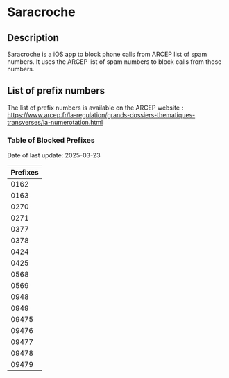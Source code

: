 # Saracroche

## Description

Saracroche is a iOS app to block phone calls from ARCEP list of spam numbers.
It uses the ARCEP list of spam numbers to block calls from those numbers.

## List of prefix numbers

The list of prefix numbers is available on the ARCEP website : https://www.arcep.fr/la-regulation/grands-dossiers-thematiques-transverses/la-numerotation.html

### Table of Blocked Prefixes

Date of last update: 2025-03-23

| Prefixes |
|----------|
| 0162     |
| 0163     |
| 0270     |
| 0271     |
| 0377     |
| 0378     |
| 0424     |
| 0425     |
| 0568     |
| 0569     |
| 0948     |
| 0949     |
| 09475    |
| 09476    |
| 09477    |
| 09478    |
| 09479    |
